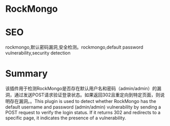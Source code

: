 # RockMongo
# SEO
rockmongo,默认密码漏洞,安全检测。rockmongo,default password vulnerability,security detection
# Summary
该插件用于检测RockMongo是否存在默认用户名和密码（admin/admin）的漏洞，通过发送POST请求验证登录状态。如果返回302且重定向到特定页面，则说明存在漏洞。。This plugin is used to detect whether RockMongo has the default username and password (admin/admin) vulnerability by sending a POST request to verify the login status. If it returns 302 and redirects to a specific page, it indicates the presence of a vulnerability.
